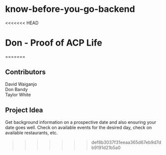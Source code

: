 # know-before-you-go-backend

<<<<<<< HEAD
# Don - Proof of ACP Life
=======
## Contributors

  David Waiganjo  
  Don Bandy  
  Taylor White

## Project Idea

  Get background information on a prospective date and also ensuring your date goes well. Check on available events for the desired day, check on available restaurants, etc.
>>>>>>> def8b3037f31eeaa365d67eb9d7db9191d21b5a0
